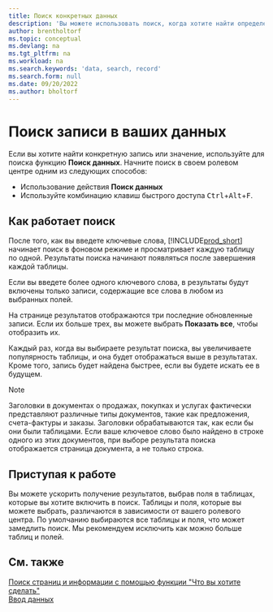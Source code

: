```yaml
---
title: Поиск конкретных данных
description: 'Вы можете использовать поиск, когда хотите найти определенную запись.'
author: brentholtorf
ms.topic: conceptual
ms.devlang: na
ms.tgt_pltfrm: na
ms.workload: na
ms.search.keywords: 'data, search, record'
ms.search.form: null
ms.date: 09/20/2022
ms.author: bholtorf
---
```


# <a name="search-for-a-record-in-your-data"></a><a name="search-for-a-record-in-your-data"></a>Поиск записи в ваших данных

Если вы хотите найти конкретную запись или значение, используйте для поиска функцию **Поиск данных**. Начните поиск в своем ролевом центре одним из следующих способов:

* Использование действия **Поиск данных**
* Используйте комбинацию клавиш быстрого доступа <kbd>Ctrl</kbd>+<kbd>Alt</kbd>+<kbd>F</kbd>.

## <a name="how-search-works"></a><a name="how-search-works"></a>Как работает поиск

После того, как вы введете ключевые слова, [!INCLUDE[prod_short](includes/prod_short.md)] начинает поиск в фоновом режиме и просматривает каждую таблицу по одной. Результаты поиска начинают появляться после завершения каждой таблицы. 

Если вы введете более одного ключевого слова, в результаты будут включены только записи, содержащие все слова в любом из выбранных полей.

На странице результатов отображаются три последние обновленные записи. Если их больше трех, вы можете выбрать **Показать все**, чтобы отобразить их.

Каждый раз, когда вы выбираете результат поиска, вы увеличиваете популярность таблицы, и она будет отображаться выше в результатах. Кроме того, запись будет найдена быстрее, если вы будете искать ее в будущем.

> [!NOTE]
> Заголовки в документах о продажах, покупках и услугах фактически представляют различные типы документов, такие как предложения, счета-фактуры и заказы. Заголовки обрабатываются так, как если бы они были таблицами. Если ваше ключевое слово было найдено в строке одного из этих документов, при выборе результата поиска отображается страница документа, а не только строка.

## <a name="getting-started"></a><a name="getting-started"></a>Приступая к работе

Вы можете ускорить получение результатов, выбрав поля в таблицах, которые вы хотите включить в поиск. Таблицы и поля, которые вы можете выбрать, различаются в зависимости от вашего ролевого центра. По умолчанию выбираются все таблицы и поля, что может замедлить поиск. Мы рекомендуем исключить как можно больше таблиц и полей.

## <a name="see-also"></a><a name="see-also"></a>См. также

[Поиск страниц и информации с помощью функции "Что вы хотите сделать"](ui-search.md)  
[Ввод данных](ui-enter-data.md)  
